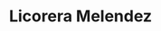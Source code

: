 ---
title: "Licorera Melendez"
url: /san-isidro-de-el-general/licorera-melendez/
shop: Lebensmittel
---